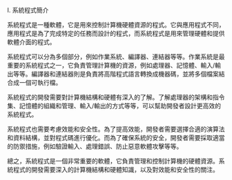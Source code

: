 I. 系統程式簡介

系統程式是一種軟體，它是用來控制計算機硬體資源的程式。它與應用程式不同，應用程式是為了完成特定的任務而設計的程式，而系統程式是用來管理硬體和提供軟體介面的程式。

系統程式可以分為多個部分，例如作業系統、編譯器、連結器等等。作業系統是最重要的系統程式之一，它負責管理計算機的資源，例如處理器、記憶體、輸入/輸出等等。編譯器和連結器則是負責將高階程式語言轉換成機器碼，並將多個檔案結合成一個可執行檔。

系統程式的開發需要對計算機結構和硬體有深入的了解。了解處理器的架構和指令集、記憶體的組織和管理、輸入/輸出的方式等等，可以幫助開發者設計更高效的系統程式。

系統程式也需要考慮效能和安全性。為了提高效能，開發者需要選擇合適的演算法和資料結構，並對程式碼進行優化。而為了確保系統的安全，開發者需要採取適當的防禦措施，例如驗證輸入、處理錯誤、防止惡意軟體攻擊等等。

總之，系統程式是一個非常重要的軟體，它負責管理和控制計算機的硬體資源。系統程式的開發需要深入的計算機結構和硬體知識，以及對效能和安全性的關注。